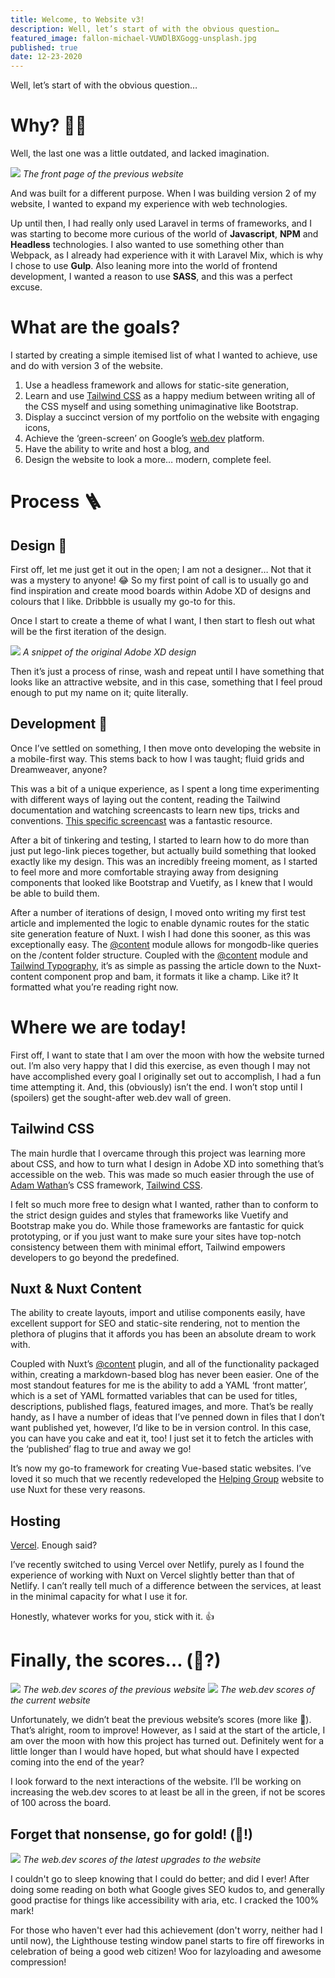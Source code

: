 ```yaml
---
title: Welcome, to Website v3!
description: Well, let’s start of with the obvious question…
featured_image: fallon-michael-VUWDlBXGogg-unsplash.jpg
published: true
date: 12-23-2020
---
```


Well, let’s start of with the obvious question…

# Why? 🤷‍♂️

Well, the last one was a little outdated, and lacked imagination.

<img class="h-64 w-full object-cover rounded-xl shadow" src="/images/website-v2.png" />
<em class="text-sm">The front page of the previous website</em>

And was built for a different purpose. When I was building version 2 of my website, I wanted to expand my experience with web technologies.

Up until then, I had really only used Laravel in terms of frameworks, and I was starting to become more curious of the world of **Javascript**, **NPM** and **Headless** technologies. I also wanted to use something other than Webpack, as I already had experience with it with Laravel Mix, which is why I chose to use **Gulp**. Also leaning more into the world of frontend development, I wanted a reason to use **SASS**, and this was a perfect excuse.

# What are the goals?

I started by creating a simple itemised list of what I wanted to achieve, use and do with version 3 of the website.

1. Use a headless framework and allows for static-site generation,
2. Learn and use [Tailwind CSS](https://tailwindcss.com) as a happy medium between writing all of the CSS myself and using something unimaginative like Bootstrap.
3. Display a succinct version of my portfolio on the website with engaging icons,
4. Achieve the ‘green-screen’ on Google’s [web.dev](https://web.dev) platform.
5. Have the ability to write and host a blog, and
6. Design the website to look a more… modern, complete feel.

# Process 🪜

## Design 🎨

First off, let me just get it out in the open; I am not a designer… Not that it was a mystery to anyone! 😂 So my first point of call is to usually go and find inspiration and create mood boards within Adobe XD of designs and colours that I like. Dribbble is usually my go-to for this.

Once I start to create a theme of what I want, I then start to flesh out what will be the first iteration of the design.

<img class="w-full object-cover rounded-xl shadow" src="/images/website-v3-iteration.png" />
<em class="text-sm">A snippet of the original Adobe XD design</em>

Then it’s just a process of rinse, wash and repeat until I have something that looks like an attractive website, and in this case, something that I feel proud enough to put my name on it; quite literally.

## Development 🔨

Once I’ve settled on something, I then move onto developing the website in a mobile-first way. This stems back to how I was taught; fluid grids and Dreamweaver, anyone?

This was a bit of a unique experience, as I spent a long time experimenting with different ways of laying out the content, reading the Tailwind documentation and watching screencasts to learn new tips, tricks and conventions. [This specific screencast](https://v1.tailwindcss.com/course/) was a fantastic resource.

After a bit of tinkering and testing, I started to learn how to do more than just put lego-link pieces together, but actually build something that looked exactly like my design. This was an incredibly freeing moment, as I started to feel more and more comfortable straying away from designing components that looked like Bootstrap and Vuetify, as I knew that I would be able to build them.

After a number of iterations of design, I moved onto writing my first test article and implemented the logic to enable dynamic routes for the static site generation feature of Nuxt. I wish I had done this sooner, as this was exceptionally easy. The [@content](https://content.nuxtjs.org/) module allows for mongodb-like queries on the /content folder structure. Coupled with the [@content](https://content.nuxtjs.org/) module and [Tailwind Typography](https://tailwindcss.com/docs/typography-plugin), it’s as simple as passing the article down to the Nuxt-content component prop and bam, it formats it like a champ. Like it? It formatted what you’re reading right now.

# Where we are today!

First off, I want to state that I am over the moon with how the website turned out. I’m also very happy that I did this exercise, as even though I may not have accomplished every goal I originally set out to accomplish, I had a fun time attempting it. And, this (obviously) isn’t the end. I won’t stop until I (spoilers) get the sought-after web.dev wall of green.

## Tailwind CSS

The main hurdle that I overcame through this project was learning more about CSS, and how to turn what I design in Adobe XD into something that’s accessible on the web. This was made so much easier through the use of [Adam Wathan](twitter.com/adamwathan/)’s CSS framework, [Tailwind CSS](https://tailwindcss.com).

I felt so much more free to design what I wanted, rather than to conform to the strict design guides and styles that frameworks like Vuetify and Bootstrap make you do. While those frameworks are fantastic for quick prototyping, or if you just want to make sure your sites have top-notch consistency between them with minimal effort, Tailwind empowers developers to go beyond the predefined.

## Nuxt & Nuxt Content

The ability to create layouts, import and utilise components easily, have excellent support for SEO and static-site rendering, not to mention the plethora of plugins that it affords you has been an absolute dream to work with.

Coupled with Nuxt’s [@content](https://content.nuxtjs.org/) plugin, and all of the functionality packaged within, creating a markdown-based blog has never been easier. One of the most standout features for me is the ability to add a YAML ‘front matter’, which is a set of YAML formatted variables that can be used for titles, descriptions, published flags, featured images, and more. That’s be really handy, as I have a number of ideas that I’ve penned down in files that I don’t want published yet, however, I’d like to be in version control. In this case, you can have you cake and eat it, too! I just set it to fetch the articles with the ‘published’ flag to true and away we go!

It’s now my go-to framework for creating Vue-based static websites. I’ve loved it so much that we recently redeveloped the [Helping Group](https://helping.group) website to use Nuxt for these very reasons.

## Hosting

[Vercel](https://vercel.com). Enough said?

I’ve recently switched to using Vercel over Netlify, purely as I found the experience of working with Nuxt on Vercel slightly better than that of Netlify. I can’t really tell much of a difference between the services, at least in the minimal capacity for what I use it for.

Honestly, whatever works for you, stick with it. 👍

# Finally, the scores… (🥇?)

<img class="w-full object-cover rounded-xl shadow" src="/images/website-v2-scores.png" />
<em class="text-sm">The web.dev scores of the previous website</em>

<img class="w-full object-cover rounded-xl shadow" src="/images/website-v3-scores.png" />
<em class="text-sm">The web.dev scores of the current website</em>

Unfortunately, we didn’t beat the previous website’s scores (more like 🥈). That’s alright, room to improve! However, as I said at the start of the article, I am over the moon with how this project has turned out. Definitely went for a little longer than I would have hoped, but what should have I expected coming into the end of the year?

I look forward to the next interactions of the website. I’ll be working on increasing the web.dev scores to at least be all in the green, if not be scores of 100 across the board.

## Forget that nonsense, go for gold! (🥇!)

<img class="w-full object-cover rounded-xl shadow" src="/images/website-v3-upgrades.png" />
<em class="text-sm">The web.dev scores of the latest upgrades to the website</em>

I couldn't go to sleep knowing that I could do better; and did I ever! After doing some reading on both what Google gives SEO kudos to, and generally good practise for things like accessibility with aria, etc. I cracked the 100% mark!

For those who haven't ever had this achievement (don't worry, neither had I until now), the Lighthouse testing window panel starts to fire off fireworks in celebration of being a good web citizen! Woo for lazyloading and awesome compression!
